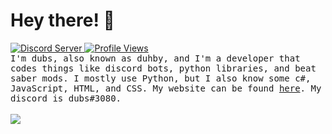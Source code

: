 # Hey there! 👋
<a href='https://discord.gg/PtsBc4b'>
    <img src='https://img.shields.io/discord/719949131497603123.svg?color=%237289da&label=discord&logo=discord&style=flat-square' alt='Discord Server'>
</a>
<a href='#'>
  <img src='https://hits.seeyoufarm.com/api/count/incr/badge.svg?url=https%3A%2F%2Fgithub.com%2Fduhby%2Fduhby&count_bg=%2344cc11&icon=&icon_color=%23555555&title=Profile%20Views&edge_flat=true' alt='Profile Views'>
</a>
<br>
<samp>
  I'm dubs, also known as duhby, and I'm a developer that codes things like discord bots, python libraries, and beat saber mods. I mostly use Python, but I also know some c#, JavaScript, HTML, and CSS. My website can be found <a href='https://dubs.rip'>here</a>. My discord is dubs#3080.
</samp>
<br><br>
<!-- <img src='https://github-readme-stats.vercel.app/api/top-langs/?username=duhby&theme=tokyonight'> -->
<img src='https://github-readme-stats.vercel.app/api?username=duhby&count_private=true&theme=tokyonight&show_icons=true'>
